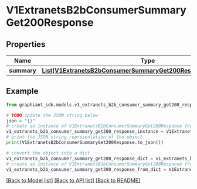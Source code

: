 # V1ExtranetsB2bConsumerSummaryGet200Response


## Properties

Name | Type | Description | Notes
------------ | ------------- | ------------- | -------------
**summary** | [**List[V1ExtranetsB2bConsumerSummaryGet200ResponseSummaryInner]**](V1ExtranetsB2bConsumerSummaryGet200ResponseSummaryInner.md) |  | [optional] 

## Example

```python
from graphiant_sdk.models.v1_extranets_b2b_consumer_summary_get200_response import V1ExtranetsB2bConsumerSummaryGet200Response

# TODO update the JSON string below
json = "{}"
# create an instance of V1ExtranetsB2bConsumerSummaryGet200Response from a JSON string
v1_extranets_b2b_consumer_summary_get200_response_instance = V1ExtranetsB2bConsumerSummaryGet200Response.from_json(json)
# print the JSON string representation of the object
print(V1ExtranetsB2bConsumerSummaryGet200Response.to_json())

# convert the object into a dict
v1_extranets_b2b_consumer_summary_get200_response_dict = v1_extranets_b2b_consumer_summary_get200_response_instance.to_dict()
# create an instance of V1ExtranetsB2bConsumerSummaryGet200Response from a dict
v1_extranets_b2b_consumer_summary_get200_response_from_dict = V1ExtranetsB2bConsumerSummaryGet200Response.from_dict(v1_extranets_b2b_consumer_summary_get200_response_dict)
```
[[Back to Model list]](../README.md#documentation-for-models) [[Back to API list]](../README.md#documentation-for-api-endpoints) [[Back to README]](../README.md)



